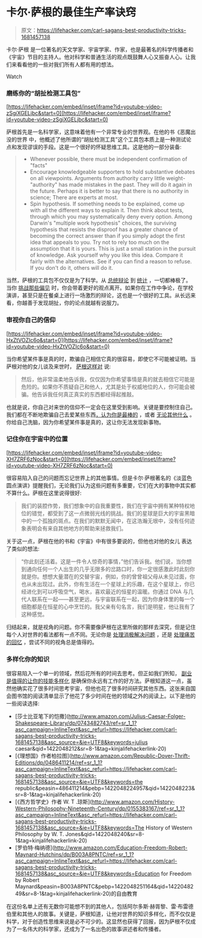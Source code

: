 # 卡尔·萨根的最佳生产率诀窍

> 原文：<https://lifehacker.com/carl-sagans-best-productivity-tricks-1681457138>

卡尔·萨根 是一位著名的天文学家、宇宙学家、作家，也是最著名的科学传播者和《宇宙》节目的主持人。他对科学和普通生活的观点既鼓舞人心又振奋人心。让我们来看看他的一些对我们所有人都有用的想法。

Watch

### 磨练你的“胡扯检测工具包”

 [https://lifehacker.com/embed/inset/iframe?id=youtube-video-zSgiXGELjbc&start=0](https://lifehacker.com/embed/inset/iframe?id=youtube-video-zSgiXGELjbc&start=0) 

萨根首先是一名科学家，这意味着他有一个非常专业的世界观。在他的书《恶魔出没的世界 中，他概述了他所谓的“胡扯检测工具”这个工具包本质上是一种测试论点和发现谬误的手段。这是一个很好的怀疑思维工具。这是他的一部分装备:

> *   Whenever possible, there must be independent confirmation of "facts"
> *   Encourage knowledgeable supporters to hold substantive debates on all viewpoints. Arguments from authority carry little weight-"authority" has made mistakes in the past. They will do it again in the future. Perhaps it is better to say that there is no authority in science; There are experts at most.
> *   Spin hypothesis. If something needs to be explained, come up with all the different ways to explain it. Then think about tests, through which you may systematically deny every option. Among Darwin's "multiple work hypothesis" choices, the surviving hypothesis that resists the disproof has a greater chance of becoming the correct answer than if you simply adopt the first idea that appeals to you. Try not to rely too much on the assumption that it is yours. This is just a small station in the pursuit of knowledge. Ask yourself why you like this idea. Compare it fairly with the alternatives. See if you can find a reason to refuse. If you don't do it, others will do it.

当然，萨根的工具包不仅仅是为了科学。从 [总统辩论](https://lifehacker.com/how-to-prime-your-bs-detection-skills-before-the-presid-5948535) 到 [统计](http://lifehacker.com/four-common-statistical-misconceptions-you-should-avoid-906056582) ，一切都棒极了。当你 [挑战那些偏见](http://lifehacker.com/confront-your-biases-to-see-the-world-from-another-poin-508303712) 时，你会带着更好的观点离开。如果你在工作中争论，在学校演讲，甚至只是在餐桌上进行一场激烈的辩论，这也是一个很好的工具。从长远来看，你越善于发现胡扯，你的论点就越有说服力。

### 审视你自己的信仰

 [https://lifehacker.com/embed/inset/iframe?id=youtube-video-HxZtVOZIc6o&start=0](https://lifehacker.com/embed/inset/iframe?id=youtube-video-HxZtVOZIc6o&start=0) 

当你希望某件事是真的时，欺骗自己相信它真的很容易，即使它不可能被证明。当萨根对他的女儿谈及来世时， [萨根这样对](http://nymag.com/thecut/2014/04/my-dad-and-the-cosmos.html) 说:

> 然后，他非常温柔地告诉我，仅仅因为你希望事情是真的就去相信它可能是危险的。如果你不质疑自己和他人，尤其是处于权威地位的人，你可能会被骗。他告诉我任何真正真实的东西都经得起推敲。

也就是说，你自己对来世的信仰不一定会在这里受到影响。关键是要控制住自己。我们都在不断地欺骗自己去爱某些东西[，认为你是最棒的](http://lifehacker.com/why-you-think-you-re-great-at-everything-even-when-you-1492423875) ，或者 [无论其他什么](http://lifehacker.com/how-to-hack-the-beliefs-that-are-holding-you-back-5928115) 。你给自己洗脑，因为你希望某件事是真的，这让你无法发现新事物。

### 记住你在宇宙中的位置

 [https://lifehacker.com/embed/inset/iframe?id=youtube-video-XH7ZRF6zNoc&start=0](https://lifehacker.com/embed/inset/iframe?id=youtube-video-XH7ZRF6zNoc&start=0) 

很容易陷入自己的问题而忘记世界上的其他事情。但是卡尔·萨根著名的《淡蓝色圆点演讲》提醒我们，无论我们认为这些问题有多重要，它们在大的事物中其实都不算什么。萨根在这里说得很好:

> 我们的装腔作势，我们想象中的自我重要性，我们在宇宙中拥有某种特权地位的错觉，都受到了这一点微弱光线的挑战。我们的星球是巨大的宇宙黑暗中的一个孤独的斑点。在我们的默默无闻中，在这浩瀚无垠中，没有任何迹象表明会有来自其他地方的帮助来拯救我们。

关于这一点，萨根在他的书和《宇宙》中有很多要说的，但他也对他的女儿 表达了类似的想法:

> “你此刻还活着。这是一件令人惊奇的事情，”他们告诉我。他们说，当你想到通向任何一个人出生的几乎无限多的岔路口时，你一定很感激此时此刻你就是你。想想大量潜在的交替宇宙，例如，你的曾曾祖父母从未见过面，你也从未出现过。此外，你有生活在一个星球上的乐趣，在这个星球上，你已经进化到可以呼吸空气，喝水，喜欢最近的恒星的温暖。你通过 DNA 与几代人联系在一起——甚至更远，与宇宙联系在一起，因为你身体里的每一个细胞都是在恒星的心中烹饪的。我父亲有句名言，我们是明星，他让我有了这种感觉。

归结起来，就是视角的问题。你不需要像萨根在这里所做的那样去深究，但是记住每个人对世界的看法都有一点不同。无论你是 [处理消极](https://lifehacker.com/stop-harping-on-negative-comments-and-put-things-into-p-5988919)[解决问题](http://lifehacker.com/switch-tasks-to-refresh-your-perspective-when-problem-s-1669961306) ，还是 [处理痛苦的回忆](http://lifehacker.com/make-a-slight-change-in-perspective-to-minimize-painful-1325509215) ，尝试不同的视角总是值得的。

### 多样化你的知识

很容易陷入一个单一的领域，然后花所有的时间去思考。但正如我们所知， [副业是值得的](http://lifehacker.com/why-creative-side-projects-are-good-for-you-1612792201)[让你的技能多样化](http://lifehacker.com/how-to-futureproof-your-job-with-a-career-insurance-pol-5980121) 是确保你永远有工作的好方法。萨根知道这一点，虽然他确实花了很多时间思考宇宙，但他也花了很多时间研究其他东西。这张来自国会图书馆的阅读清单显示了他花了多少时间在他的领域之外的阅读上。以下是他的一些阅读选择:

*   [莎士比亚笔下的恺撒](http://www.amazon.com/Julius-Caesar-Folger-Shakespeare-Library/dp/0743482743/ref=sr_1_1?asc_campaign=InlineText&asc_refurl=https://lifehacker.com/carl-sagans-best-productivity-tricks-1681457138&asc_source=&ie=UTF8&keywords=julius caesar&qid=1422048212&sr=8-1&tag=kinjalifehackerlink-20)
*   [《理想国》作者柏拉图](http://www.amazon.com/Republic-Dover-Thrift-Editions/dp/0486411214/ref=sr_1_1?asc_campaign=InlineText&asc_refurl=https://lifehacker.com/carl-sagans-best-productivity-tricks-1681457138&asc_source=&ie=UTF8&keywords=the republic&peasin=486411214&pebp=1422048224957&qid=1422048223&sr=8-1&tag=kinjalifehackerlink-20)
*   [《西方哲学史》作者 W. T .琼斯](http://www.amazon.com/History-Western-Philosophy-Nineteenth-Century/dp/0155383167/ref=sr_1_1?asc_campaign=InlineText&asc_refurl=https://lifehacker.com/carl-sagans-best-productivity-tricks-1681457138&asc_source=&ie=UTF8&keywords=The History of Western Philosophy by W. T. Jones&qid=1422048240&sr=8-1&tag=kinjalifehackerlink-20)
*   [罗伯特·梅纳德](http://www.amazon.com/Education-Freedom-Robert-Maynard-Hutchins/dp/B003A8PNTC/ref=sr_1_1?asc_campaign=InlineText&asc_refurl=https://lifehacker.com/carl-sagans-best-productivity-tricks-1681457138&asc_source=&ie=UTF8&keywords=Education for Freedom by Robert Maynard&peasin=B003A8PNTC&pebp=1422048251164&qid=1422048249&sr=8-1&tag=kinjalifehackerlink-20)的自由教育

在这份名单上还有无数你可能想不到的其他人，包括阿尔多斯·赫胥黎、雷·布雷德伯里和其他人的故事。关键是，萨根知道，让他对世界的知识多样化，而不仅仅是科学，对于创造性思维来说是必不可少的。这显然也获得了回报，因为萨根不仅成为了一名伟大的科学家，还成为了一名出色的故事讲述者和传播者。